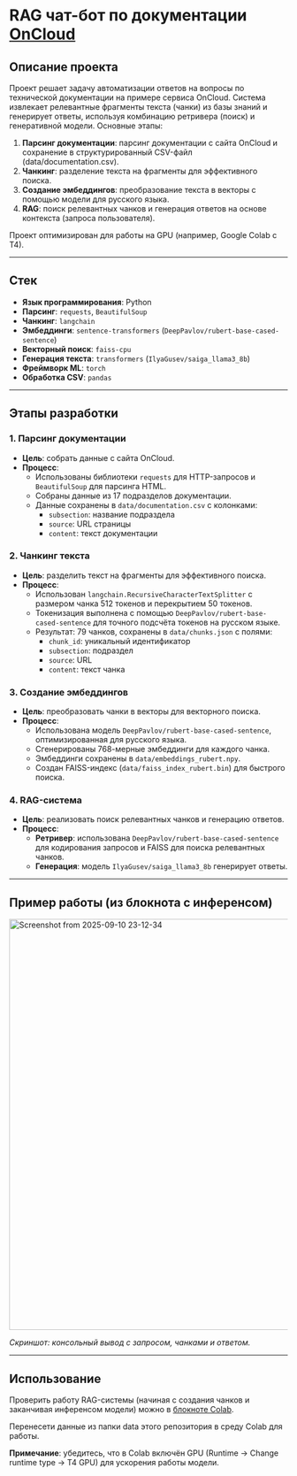 # RAG чат-бот по документации [OnCloud](https://oncloud.ru/documentation)


## Описание проекта

Проект решает задачу автоматизации ответов на вопросы по технической документации на примере сервиса OnCloud. Система извлекает релевантные фрагменты текста (чанки) из базы знаний и генерирует ответы, используя комбинацию ретривера (поиск) и генеративной модели. Основные этапы:

1. **Парсинг документации**: парсинг документации с сайта OnCloud и сохранение в структурированный CSV-файл (data/documentation.csv).
2. **Чанкинг**: разделение текста на фрагменты для эффективного поиска.
3. **Создание эмбеддингов**: преобразование текста в векторы с помощью модели для русского языка.
4. **RAG**: поиск релевантных чанков и генерация ответов на основе контекста (запроса пользователя).

Проект оптимизирован для работы на GPU (например, Google Colab с T4).

---

## Стек

- **Язык программирования**: Python
- **Парсинг**: `requests`, `BeautifulSoup`
- **Чанкинг**: `langchain`
- **Эмбеддинги**: `sentence-transformers` (`DeepPavlov/rubert-base-cased-sentence`)
- **Векторный поиск**: `faiss-cpu`
- **Генерация текста**: `transformers` (`IlyaGusev/saiga_llama3_8b`)
- **Фреймворк ML**: `torch`
- **Обработка CSV**: `pandas`

---

## Этапы разработки

### 1. Парсинг документации
- **Цель**: собрать данные с сайта OnCloud.
- **Процесс**:
  - Использованы библиотеки `requests` для HTTP-запросов и `BeautifulSoup` для парсинга HTML.
  - Собраны данные из 17 подразделов документации.
  - Данные сохранены в `data/documentation.csv` с колонками:
    - `subsection`: название подраздела
    - `source`: URL страницы
    - `content`: текст документации

### 2. Чанкинг текста
- **Цель**: разделить текст на фрагменты для эффективного поиска.
- **Процесс**:
  - Использован `langchain.RecursiveCharacterTextSplitter` с размером чанка 512 токенов и перекрытием 50 токенов.
  - Токенизация выполнена с помощью `DeepPavlov/rubert-base-cased-sentence` для точного подсчёта токенов на русском языке.
  - Результат: 79 чанков, сохранены в `data/chunks.json` с полями:
    - `chunk_id`: уникальный идентификатор
    - `subsection`: подраздел
    - `source`: URL
    - `content`: текст чанка

### 3. Создание эмбеддингов
- **Цель**: преобразовать чанки в векторы для векторного поиска.
- **Процесс**:
  - Использована модель `DeepPavlov/rubert-base-cased-sentence`, оптимизированная для русского языка.
  - Сгенерированы 768-мерные эмбеддинги для каждого чанка.
  - Эмбеддинги сохранены в `data/embeddings_rubert.npy`.
  - Создан FAISS-индекс (`data/faiss_index_rubert.bin`) для быстрого поиска.

### 4. RAG-система
- **Цель**: реализовать поиск релевантных чанков и генерацию ответов.
- **Процесс**:
  - **Ретривер**: использована `DeepPavlov/rubert-base-cased-sentence` для кодирования запросов и FAISS для поиска релевантных чанков.
  - **Генерация**: модель `IlyaGusev/saiga_llama3_8b` генерирует ответы.

---

## Пример работы (из блокнота с инференсом)

<img width="1787" height="743" alt="Screenshot from 2025-09-10 23-12-34" src="https://github.com/user-attachments/assets/d95068fe-e5b9-4d34-95cf-b706783f346f" />

*Скриншот: консольный вывод с запросом, чанками и ответом.*

---

## Использование

Проверить работу RAG-системы (начиная с создания чанков и заканчивая инференсом модели) можно в [блокноте Colab](https://colab.research.google.com/drive/1kh8Zu4Os5ZXpUCZ15_oDR0mOiv0yoiqt?usp=sharing).

Перенесети данные из папки data этого репозитория в среду Colab для работы. 

**Примечание**: убедитесь, что в Colab включён GPU (Runtime → Change runtime type → T4 GPU) для ускорения работы модели.
